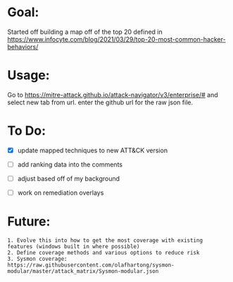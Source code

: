 # Goal:

Started off building a map off of the top 20 defined in https://www.infocyte.com/blog/2021/03/29/top-20-most-common-hacker-behaviors/

# Usage: 

Go to https://mitre-attack.github.io/attack-navigator/v3/enterprise/# and select new tab from url. enter the github url for the raw json file.


# To Do:

- [x] update mapped techniques to new ATT&CK version
- [ ] add ranking data into the comments
- [ ] adjust based off of my background
- [ ] work on remediation overlays


# Future:
    1. Evolve this into how to get the most coverage with existing features (windows built in where possible)
    2. Define coverage methods and various options to reduce risk
    3. Sysmon coverage: https://raw.githubusercontent.com/olafhartong/sysmon-modular/master/attack_matrix/Sysmon-modular.json 
